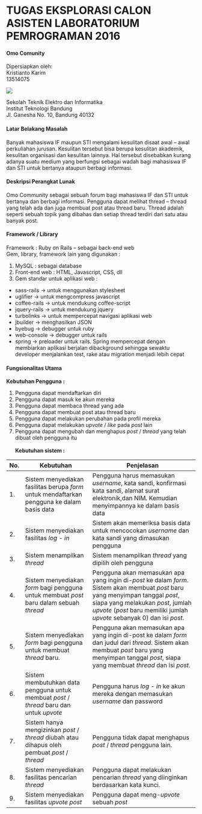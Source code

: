 # TUGAS EKSPLORASI CALON ASISTEN LABORATORIUM PEMROGRAMAN 2016

#### Omo Comunity
Dipersiapkan oleh:</br>
Kristianto Karim</br>
13514075</br>

![](https://rianadrianto.files.wordpress.com/2008/05/logo_itb.jpg?w=147)

Sekolah Teknik Elektro dan Informatika</br>
Institut Teknologi Bandung</br>
Jl. Ganesha No. 10, Bandung 40132</br>

#### Latar Belakang Masalah
Banyak mahasiswa IF maupun STI mengalami kesulitan disaat awal –  awal perkuliahan jurusan. Kesulitan tersebut bisa berupa kesulitan akademik, kesulitan organisasi dan kesulitan lainnya. Hal tersebut disebabkan kurang adanya suatu medium yang berfungsi sebagai wadah bagi mahasiswa IF dan STI untuk bertanya ataupun berbagi informasi.

#### Deskripsi Perangkat Lunak
Omo Community sebagai sebuah forum bagi mahasiswa IF dan STI untuk bertanya dan berbagi informasi. Pengguna dapat melihat thread – thread yang telah ada dan juga membuat post atau thread baru. Thread adalah seperti sebuah topik yang dibahas dan setiap thread terdiri dari  satu atau banyak post.

#### Framework / Library
Framework : Ruby on Rails – sebagai back-end web</br>
Gem, library, framework lain yang digunakan :</br>
1.	MySQL : sebagai database</br>
2.	Front-end web : HTML, Javascript, CSS, dll</br>
3.	Gem standar untuk aplikasi web :
*	sass-rails -> untuk menggunakan stylesheet</br>
*	uglifier -> untuk mengcompress javascript</br>
*	coffee-rails -> untuk mendukung coffee-script</br>
*	jquery-rails -> untuk mendukung jquery</br>
*	turbolinks -> untuk mempercepat navigasi aplikasi web</br>
*	jbuilder -> menghasilkan JSON</br>
*	byebug -> debugger untuk ruby</br>
*	web-console -> debugger untuk rails</br>
*	spring -> preloader untuk rails. Spring mempercepat dengan membiarkan aplikasi berjalan dibackground sehingga sewaktu developer menjalankan test, rake atau migration menjadi lebih cepat</br>


#### Fungsionalitas Utama
**Kebutuhan Pengguna :** </br>
1.	Pengguna dapat mendaftarkan diri </br>
2.	Pengguna dapat masuk ke akun mereka</br>
3.	Pengguna dapat membaca thread yang ada</br>
4.	Pengguna dapat membuat post atau thread baru</br>
5.	Pengguna dapat melakukan perubahan pada profil mereka</br>
6.	Pengguna dapat melakukan *upvote* / *like* pada *post* lain</br>
7.	Pengguna dapat mengubah dan menghapus *post* / *thread* yang telah dibuat oleh pengguna itu</br></br>
**Kebutuhan sistem :** </br>

|No.|	Kebutuhan|	Penjelasan|
|---|------------|----------------|
|1.|Sistem menyediakan fasilitas berupa *form* untuk mendaftarkan pengguna ke dalam basis data|	Pengguna harus memasukan *username*, kata sandi, konfirmasi kata sandi, alamat surat elektronik,dan NIM. Kemudian menyimpannya ke dalam basis data|
|2.|	Sistem menyediakan fasilitas *log* - *in*|	Sistem akan memeriksa basis data untuk mencocokan *username* dan kata sandi yang dimasukan pengguna|
|3.|	Sistem menampilkan *thread*|	Sistem menampilkan *thread* yang dipilih oleh pengguna|
|4.|	Sistem menyediakan *form* bagi pengguna untuk membuat *post* baru dalam sebuah *thread*|	Pengguna akan memasukan apa yang ingin di-*post* ke dalam *form*. Sistem akan membuat *post* baru yang menyimpan tanggal *post*, siapa yang melakukan *post*, jumlah *upvote* (*post* baru memiliki jumlah *upvote* sebanyak 0) dan isi *post*.|
|5.|	Sistem menyediakan *form* bagi pengguna untuk membuat *thread* baru.|	Pengguna akan memasukan apa yang ingin di-post ke dalam *form* dan judul dari *thread*. Sistem akan membuat *post* baru yang menyimpan tanggal *post*, siapa yang membuat *thread* dan isi *post*.|
|6.| 	Sistem membutuhkan data pengguna untuk membuat *post* / *thread* baru dan untuk *upvote*|Pengguna harus *log* - *in* ke akun mereka dengan memasukan *username* dan password|
|7.| Sistem hanya mengizinkan *post* / *thread* diubah atau dihapus oleh pembuat *post* / *thread*| Pengguna tidak dapat menghapus *post* / *thread* pengguna lain.|
|8.| Sistem menyediakan fasilitas pencarian *thread* | Pengguna dapat melakukan pencarian *thread* yang diinginkan berdasarkan kata kunci.|
|9.| Sistem menyediakan fasilitas *upvote post*| Pengguna dapat meng-*upvote* sebuah *post* |




